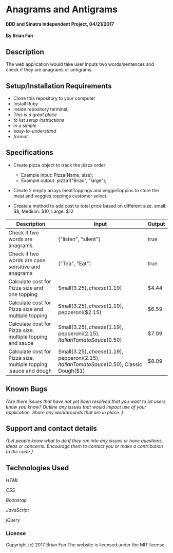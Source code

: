 # Anagrams and Antigrams

#### BDD and Sinatra Independent Project, 04/21/2017

#### By Brian Fan

## Description

The web application would take user inputs two words/sentences and check if they are anagrams or antigrams.

## Setup/Installation Requirements

* Clone this repository to your computer
* Install Ruby
* inside repository terminal,
* _This is a great place_
* _to list setup instructions_
* _in a simple_
* _easy-to-understand_
* _format_



## Specifications
* Create pizza object to track the pizza order
  * Example input: Pizza(Name, size);
  * Example output: pizza1("Brian", "large");

* Create 2 empty arrays meatToppings and veggieToppins to store the meat and veggies toppings customer select.

* Create a method to add cost to total price based on different size. small: $8, Medium: $10, Large: $12

| Description | Input | Output |
|-------------|-------|--------|
| Check if two words are anagrams. | ["listen", "silent"] | true |
| Check if two words are case sensitive and anagrams | ["Tea", "Eat"] | true |
| Calculate cost for Pizza size and one topping | Small($3.25), cheese($1.19) | $4.44|
| Calculate cost for Pizza size and multiple topping | Small($3.25), cheese($1.19), pepperoni($2.15) | $6.59|
| Calculate cost for Pizza size, multiple topping and sauce  | Small($3.25), cheese($1.19), pepperoni($2.15), Italian Tomato Sauce($0.50) | $7.09|
| Calculate cost for Pizza size, multiple topping ,sauce and dough | Small($3.25), cheese($1.19), pepperoni($2.15), Italian Tomato Sauce($0.50), Classic Dough($1) | $8.09|

## Known Bugs

_{Are there issues that have not yet been resolved that you want to let users know you know?  Outline any issues that would impact use of your application.  Share any workarounds that are in place. }_

## Support and contact details

_{Let people know what to do if they run into any issues or have questions, ideas or concerns.  Encourage them to contact you or make a contribution to the code.}_

## Technologies Used

_HTML_

_CSS_

_Bootstrap_

_JavaScript_

_jQuery_

### License

Copyright (c) 2017 Brian Fan
The website is licensed under the MIT license.
